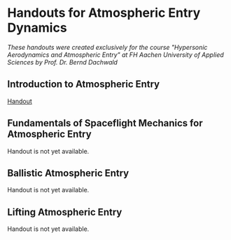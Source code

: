 # Handouts for Atmospheric Entry Dynamics

*These handouts were created exclusively for the course "Hypersonic Aerodynamics and Atmospheric Entry" at FH Aachen University of Applied Sciences by Prof. Dr. Bernd Dachwald*

## Introduction to Atmospheric Entry

[Handout](HAAE-D01_Handout.md)

## Fundamentals of Spaceflight Mechanics for Atmospheric Entry

Handout is not yet available.

## Ballistic Atmospheric Entry

Handout is not yet available.

## Lifting Atmospheric Entry

Handout is not yet available.
